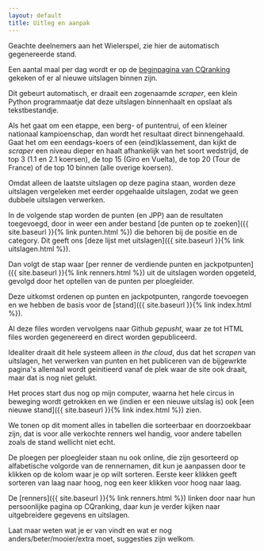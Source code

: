 ```yaml
---
layout: default
title: Uitleg en aanpak
---
```

Geachte deelnemers aan het Wielerspel, zie hier de automatisch gegenereerde stand.

Een aantal maal per dag wordt er op de [beginpagina van CQranking](https://cqranking.com/men/asp/gen/start.asp) gekeken of er al nieuwe uitslagen binnen zijn. 

Dit gebeurt automatisch, er draait een zogenaamde _scraper_, een klein Python programmaatje dat deze uitslagen binnenhaalt en opslaat als tekstbestandje.

Als het gaat om een etappe, een berg- of puntentrui, of een kleiner nationaal kampioenschap, dan wordt het resultaat direct binnengehaald. Gaat het om een eendags-koers of een (eind)klassement, dan kijkt de _scraper_ een niveau dieper en haalt afhankelijk van het soort wedstrijd, de top 3 (1.1 en 2.1 koersen), de top 15 (Giro en Vuelta), de top 20 (Tour de France) of de top 10 binnen (alle overige koersen).

Omdat alleen de laatste uitslagen op deze pagina staan, worden deze uitslagen vergeleken met eerder opgehaalde uitslagen, zodat we geen dubbele uitslagen verwerken.

In de volgende stap worden de punten (en JPP) aan de resultaten toegevoegd, door in weer een ander bestand [de punten op te zoeken]({{ site.baseurl }}{% link punten.html %}) die behoren bij de positie en de category. Dit geeft ons [deze lijst met uitslagen]({{ site.baseurl }}{% link uitslagen.html %}).

Dan volgt de stap waar [per renner de verdiende punten en jackpotpunten]({{ site.baseurl }}{% link renners.html %}) uit de uitslagen worden opgeteld, gevolgd door het optellen van de punten per ploegleider. 

Deze uitkomst ordenen op punten en jackpotpunten, rangorde toevoegen en we hebben de basis voor de [stand]({{ site.baseurl }}{% link index.html %}).

Al deze files worden vervolgens naar Github _gepusht_, waar ze tot HTML files worden gegenereerd en direct worden gepubliceerd.

Idealiter draait dit hele systeem alleen _in the cloud_, dus dat het _scrapen_ van uitslagen, het verwerken van punten en het publiceren van de bijgewrkte pagina's allemaal wordt geinitieerd vanaf de plek waar de site ook draait, maar dat is nog niet gelukt.

Het proces start dus nog op mijn computer, waarna het hele circus in beweging wordt getrokken en we (indien er een nieuwe uitslag is) ook [een nieuwe stand]({{ site.baseurl }}{% link index.html %}) zien.

We tonen op dit moment alles in tabellen die sorteerbaar en doorzoekbaar zijn, dat is voor alle verkochte renners wel handig, voor andere tabellen zoals de stand wellicht niet echt.

De ploegen per ploegleider staan nu ook online, die zijn gesorteerd op alfabetische volgorde van de rennernamen, dit kun je aanpassen door te klikken op de kolom waar je op wilt sorteren. Eerste keer klikken geeft sorteren van laag naar hoog, nog een keer klikken voor hoog naar laag.

De [renners]({{ site.baseurl }}{% link renners.html %}) linken door naar hun persoonlijke pagina op CQranking, daar kun je verder kijken naar uitgebreidere gegevens en uitslagen.

Laat maar weten wat je er van vindt en wat er nog anders/beter/mooier/extra moet, suggesties zijn welkom.


